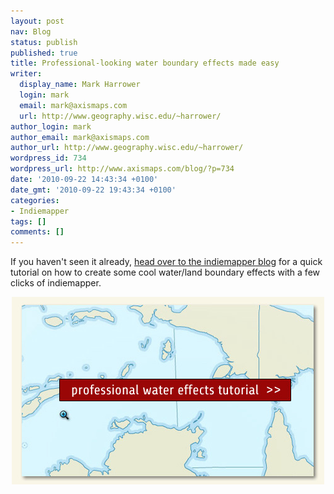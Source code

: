 ```yaml
---
layout: post
nav: Blog
status: publish
published: true
title: Professional-looking water boundary effects made easy
writer:
  display_name: Mark Harrower
  login: mark
  email: mark@axismaps.com
  url: http://www.geography.wisc.edu/~harrower/
author_login: mark
author_email: mark@axismaps.com
author_url: http://www.geography.wisc.edu/~harrower/
wordpress_id: 734
wordpress_url: http://www.axismaps.com/blog/?p=734
date: '2010-09-22 14:43:34 +0100'
date_gmt: '2010-09-22 19:43:34 +0100'
categories:
- Indiemapper
tags: []
comments: []
---
```

<p>If you haven't seen it already, <a href="http://indiemapper.io/blog/2010/09/professional-looking-water-boundary-effects-made-easy/" target="_blank">head over to the indiemapper blog</a> for a quick tutorial on how to create some cool water/land boundary effects with a few clicks of indiemapper.</p>
<p style="text-align: center;"><a href="http://indiemapper.io/blog/2010/09/professional-looking-water-boundary-effects-made-easy/" target="_blank"><img class="aligncenter size-full wp-image-735" src="/media/posts/2010/09/teaser_watereffects.jpg" alt="" width="500" height="300" /></a></p>
